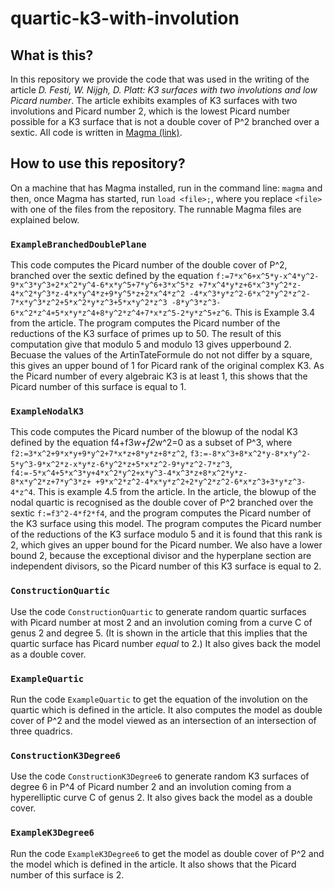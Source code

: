 # quartic-k3-with-involution
## What is this?
In this repository we provide the code that was used in the writing of the article *D. Festi, W. Nijgh, D. Platt: K3 surfaces with two involutions and low Picard number*.
The article exhibits examples of K3 surfaces with two involutions and Picard number 2, which is the lowest Picard number possible for a K3 surface that is not a double cover of P^2 branched over a sextic.
All code is written in [Magma (link)](magma.maths.usyd.edu.au).

## How to use this repository?

On a machine that has Magma installed, run in the command line: `magma` and then, once Magma has started, run `load <file>;`, where you replace `<file>` with one of the files from the repository. The runnable Magma files are explained below.

### `ExampleBranchedDoublePlane`

This code computes the Picard number of the double cover of P^2, branched over the sextic defined by the equation `f:=7*x^6+x^5*y-x^4*y^2-9*x^3*y^3+2*x^2*y^4-6*x*y^5+7*y^6+3*x^5*z
    +7*x^4*y*z+6*x^3*y^2*z-4*x^2*y^3*z-4*x*y^4*z+9*y^5*z+2*x^4*z^2
    -4*x^3*y*z^2-6*x^2*y^2*z^2-7*x*y^3*z^2+5*x^2*y*z^3+5*x*y^2*z^3
    -8*y^3*z^3-6*x^2*z^4+5*x*y*z^4+8*y^2*z^4+7*x*z^5-2*y*z^5+z^6`.
This is Example 3.4 from the article.
The program computes the Picard number of the reductions of the K3 surface of primes up to 50. The result of this computation give that modulo 5 and modulo 13 gives upperbound 2. Becuase the values of the ArtinTateFormule do not not differ by a square, this gives an upper bound of 1 for Picard rank of the original complex K3.
As the Picard number of every algebraic K3 is at least 1, this shows that the Picard number of this surface is equal to 1.

### `ExampleNodalK3`

This code computes the Picard number of the blowup of the nodal K3 defined by the equation f4+f3*w+f2*w^2=0 as a subset of P^3, where 
`f2:=3*x^2+9*x*y+9*y^2+7*x*z+8*y*z+8*z^2`,
`f3:=-8*x^3+8*x^2*y-8*x*y^2-5*y^3-9*x^2*z-x*y*z-6*y^2*z+5*x*z^2-9*y*z^2-7*z^3`,
`f4:=-5*x^4+5*x^3*y+4*x^2*y^2+x*y^3-4*x^3*z+8*x^2*y*z-8*x*y^2*z+7*y^3*z+
    +9*x^2*z^2-4*x*y*z^2+2*y^2*z^2-6*x*z^3+3*y*z^3-4*z^4`.
This is example 4.5 from the article.
In the article, the blowup of the nodal quartic is recognised as the double cover of P^2 branched over the sextic `f:=f3^2-4*f2*f4`, and the program computes the Picard number of the K3 surface using this model.
The program computes the Picard number of the reductions of the K3 surface modulo 5 and it is found that this rank is 2, which gives an upper bound for the Picard number.
We also have a lower bound 2, because the exceptional divisor and the hyperplane section are independent divisors, so the Picard number of this K3 surface is equal to 2.

### `ConstructionQuartic`

Use the code `ConstructionQuartic` to generate random quartic surfaces with Picard number at most 2 and an involution coming from a curve C of genus 2 and degree 5. 
(It is shown in the article that this implies that the quartic surface has Picard number *equal* to 2.)
It also gives back the model as a double cover.

### `ExampleQuartic`

Run the code `ExampleQuartic` to get the equation of the involution on the quartic which is defined in the article. It also computes the model as double cover of P^2 and the model viewed as an intersection of an intersection of three quadrics.

### `ConstructionK3Degree6`

Use the code `ConstructionK3Degree6` to generate random K3 surfaces of degree 6 in P^4 of Picard number 2 and an involution coming from a hyperelliptic curve C of genus 2. It also gives back the model as a double cover.

### `ExampleK3Degree6`

Run the code `ExampleK3Degree6` to get the model as double cover of P^2 and the model which is defined in the article. It also shows that the Picard number of this surface is 2.
